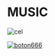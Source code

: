 # MUSIC

![cel](https://github.com/KAMBLACK66/music/assets/93850511/2079c72e-3690-45ad-af4f-dd3381dde22e)

[![boton666](https://github.com/KAMBLACK66/music/assets/93850511/477bb347-9151-42a4-8e6b-4b650a55a489)](https://kamblack66.github.io/music/)
